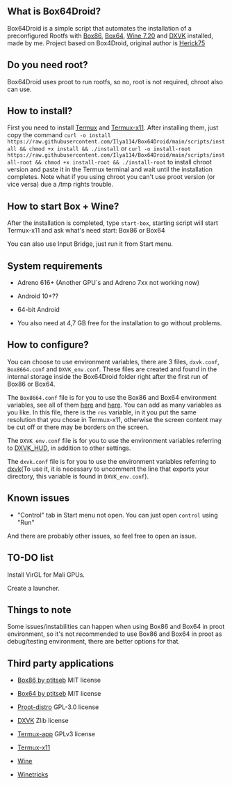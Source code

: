 ## What is Box64Droid?
Box64Droid is a simple script that automates the installation of a preconfigured Rootfs with [Box86](https://github.com/ptitSeb/box86), [Box64](https://github.com/ptitSeb/box64), [Wine 7.20](https://www.winehq.org/) and [DXVK](https://github.com/doitsujin/dxvk) installed, made by me. Project based on Box4Droid, original author is [Herick75](https://github.com/Herick75)

## Do you need root?

Box64Droid uses proot to run rootfs, so no, root is not required, chroot also can use.

## How to install?  

First you need to install [Termux](https://f-droid.org/en/packages/com.termux) and [Termux-x11](https://github.com/termux/termux-x11/actions/runs/4385798707). After installing them, just copy the command `curl -o install https://raw.githubusercontent.com/Ilya114/Box64Droid/main/scripts/install && chmod +x install && ./install` or `curl -o install-root https://raw.githubusercontent.com/Ilya114/Box64Droid/main/scripts/install-root && chmod +x install-root && ./install-root` to install chroot version and paste it in the Termux terminal and wait until the installation completes.
Note what if you using chroot you can't use proot version (or viсe versa) due a /tmp rights trouble.

## How to start Box + Wine?

After the installation is completed, type `start-box`, starting script will start Termux-x11 and ask what's need start: Box86 or Box64

You can also use Input Bridge, just run it from Start menu.

## System requirements 

- Adreno 616+ (Another GPU`s and Adreno 7xx not working now)

- Android 10+??  

- 64-bit Android 

- You also need at 4,7 GB free for the installation to go without problems.

## How to configure?  

You can choose to use environment variables, there are 3 files, `dxvk.conf`, `Box8664.conf` and `DXVK_env.conf`. These files are created and found in the internal storage inside the Box64Droid folder right after the first run of Box86 or Box64.

The `Box8664.conf` file is for you to use the Box86 and Box64 environment variables, see all of them [here](https://github.com/ptitSeb/box86/blob/master/docs/USAGE.md#) and [here](https://github.com/ptitSeb/box64/blob/main/docs/USAGE.md). You can add as many variables as you like. In this file, there is the `res` variable, in it you put the same resolution that you chose in Termux-x11, otherwise the screen content may be cut off or there may be borders on the screen.

The `DXVK_env.conf` file is for you to use the environment variables referring to [DXVK_HUD](https://github.com/doitsujin/dxvk#hud), in addition to other settings.  

The `dxvk.conf` file is for you to use the environment variables referring to [dxvk](https://github.com/doitsujin/dxvk/blob/master/dxvk.conf)(To use it, it is necessary to uncomment the line that exports your directory, this variable is found in `DXVK_env.conf`).

## Known issues

- "Control" tab in Start menu not open. You can just open `control` using "Run"

And there are probably other issues, so feel free to open an issue.

## TO-DO list

Install VirGL for Mali GPUs.

Create a launcher.

## Things to note

Some issues/instabilities can happen when using Box86 and Box64 in proot environment, so it's not recommended to use Box86 and Box64 in proot as debug/testing environment, there are better options for that.

## Third party applications

- [Box86 by ptitseb](https://github.com/ptitSeb/box86) MIT license

- [Box64 by ptitseb](https://github.com/ptitSeb/box64) MIT license

- [Proot-distro](https://github.com/termux/proot-distro) GPL-3.0 license

- [DXVK](https://github.com/doitsujin/dxvk) Zlib license

- [Termux-app](https://github.com/termux/termux-app) GPLv3 license

- [Termux-x11](https://github.com/termux/termux-x11)

- [Wine](https://wiki.winehq.org/Licensing)

- [Winetricks](https://wiki.winehq.org/Winetricks)
